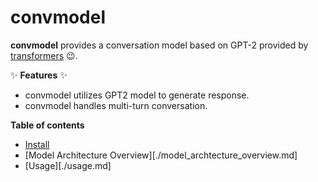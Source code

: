 # convmodel

**convmodel** provides a conversation model based on GPT-2 provided by [transformers](https://github.com/huggingface/transformers) :wink:.

:sparkles: **Features** :sparkles:
* convmodel utilizes GPT2 model to generate response.
* convmodel handles multi-turn conversation.

**Table of contents**

* [Install](./install.md)
* [Model Architecture Overview][./model_archtecture_overview.md]
* [Usage][./usage.md]
